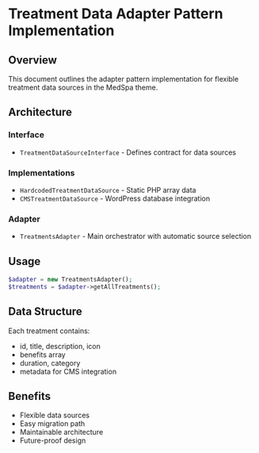 # Treatment Data Adapter Pattern Implementation

## Overview
This document outlines the adapter pattern implementation for flexible treatment data sources in the MedSpa theme.

## Architecture

### Interface
- `TreatmentDataSourceInterface` - Defines contract for data sources

### Implementations
- `HardcodedTreatmentDataSource` - Static PHP array data
- `CMSTreatmentDataSource` - WordPress database integration

### Adapter
- `TreatmentsAdapter` - Main orchestrator with automatic source selection

## Usage
```php
$adapter = new TreatmentsAdapter();
$treatments = $adapter->getAllTreatments();
```

## Data Structure
Each treatment contains:
- id, title, description, icon
- benefits array
- duration, category
- metadata for CMS integration

## Benefits
- Flexible data sources
- Easy migration path
- Maintainable architecture
- Future-proof design 
